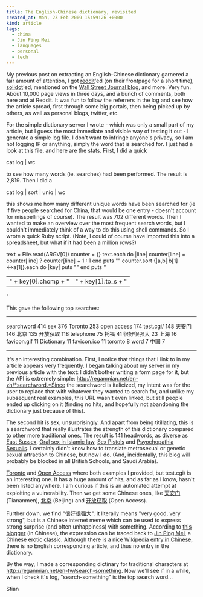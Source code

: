 ```yaml
---
title: The English-Chinese dictionary, revisited
created_at: Mon, 23 Feb 2009 15:59:26 +0000
kind: article
tags:
  - china
  - Jin Ping Mei
  - languages
  - personal
  - tech
---
```


My previous post on extracting an English-Chinese dictionary garnered a
fair amount of attention, I got
[reddit](http://www.reddit.com/r/programming/comments/7xwst/englishchinese_dictionary_based_on_wikipedia/)'ed
(on their frontpage for a short time),
[solidot](http://internet.solidot.org/index.pl?issue=20090217)'ed,
mentioned on the [Wall Street Journal
blog](http://blogs.wsj.com/chinajournal/2009/02/18/best-of-the-china-blogs-february-18/),
and more. Very fun. About 10,000 page views in three days, and a bunch
of comments, both here and at Reddit. It was fun to follow the referrers
in the log and see how the article spread, first through some big
portals, then being picked up by others, as well as personal blogs,
twitter, etc.

For the simple dictionary server I wrote - which was only a small part
of my article, but I guess the most immediate and visible way of testing
it out - I generate a simple log file. I don't want to infringe anyone's
privacy, so I am not logging IP or anything, simply the word that is
searched for. I just had a look at this file, and here are the stats.
First, I did a quick

  cat log | wc

to see how many words (ie. searches) had been performed. The result is
2,819. Then I did a

  cat log | sort | uniq | wc

this shows me how many different unique words have been searched for (ie
if five people searched for China, that would be one entry - doesn't
account for misspellings of course). The result was 702 different words.
Then I wanted to make an overview over the most frequent search words,
but I couldn't immediately think of a way to do this using shell
commands. So I wrote a quick Ruby script. (Note, I could of course have
imported this into a spreadsheet, but what if it had been a million
rows?)

  text = File.read(ARGV[0])
  counter = {}
  text.each do |line|
    counter[line] = counter[line] ? counter[line] + 1 : 1
  end
  puts "<table>"
  counter.sort {|a,b| b[1]<=>a[1]}.each do |key|
    puts "<tr><td>" + key[0].chomp + "</td><td>" +
  key[1].to_s + "</td></tr>"
  end
  puts "</table>"

This gave the following top searches:

--- ---
searchword    414
sex           376
Toronto       253
open access   174
test.cgi/     148
天安门        146
北京          135
开放获取      118
telephone     75
托福          41
很好很强大    23
上海          16
favicon.gif   11
Dictionary    11
favicon.ico   11
toronto       8
word          7
中国          7
--- ---

It's an interesting combination. First, I notice that things that I link
to in my article appears very frequently. I began talking about my
server in my previous article with the text: I didn’t bother writing a
form page for it, but the API is extremely simple:
http://reganmian.net/en-zh/*searchword.*Since the searchword is
italicized, my intent was for the user to replace that with whatever
they wanted to search for, and unlike my subsequent real examples, this
URL wasn't even linked, but still people ended up clicking on it
(finding no hits, and hopefully not abandoning the dictionary just
because of this).

The second hit is sex, unsurprisingly. And apart from being titillating,
this is a searchword that really illustrates the strength of this
dictionary compared to other more traditional ones. The result is 141
headwords, as diverse as [East
Sussex](http://reganmian.net/en-zh/East%20Sussex), [Oral sex in Islamic
law](http://reganmian.net/en-zh/Oral%20sex%20in%20Islamic%20law), [Sex
Pistols](http://reganmian.net/en-zh/Sex%20Pistols) and [Psyochopathia
Sexualis](http://reganmian.net/en-zh/Psyochopathia%20Sexualis). I
certainly didn't know how to translate metrosexual or genetic sexual
attraction to Chinese, but now I do. (And, incidentally, this blog will
probably be blocked in all British Schools, and Saudi Arabia).

[Toronto](http://reganmian.net/en-zh/Toronto) and [Open
Access](http://reganmian.net/en-zh/Open%20Access) where both examples I
provided, but test.cgi/ is an interesting one. It has a huge amount of
hits, and as far as I know, hasn't been listed anywhere. I am curious if
this is an automated attempt at exploiting a vulnerability. Then we get
some Chinese ones, like [天安门](http://reganmian.net/en-zh/天安门)
(Tiananmen), [北京](http://reganmian.net/en-zh/北京) (Beijing) and
[开放获取](http://reganmian.net/en-zh/开放获取) (Open Access).

Further down, we find "很好很强大". It literally means "very good, very
strong", but is a Chinese internet meme which can be used to express
strong surprise (and often unhappiness) with something. According to
[this
blogger](http://ultrarvid.spaces.live.com/blog/cns!28A06226450F9F83!572.entry)
(in Chinese), the expression can be traced back to [Jin Ping
Mei](http://en.wikipedia.org/wiki/Jin_Ping_Mei), a Chinese erotic
classic. Although there is a nice [Wikipedia entry in
Chinese](http://zh.wikipedia.org/w/index.php?title=%E5%BE%88%E5%A5%BD%E5%BE%88%E5%BC%BA%E5%A4%A7&variant=zh-cn),
there is no English corresponding article, and thus no entry in the
dictionary.

By the way, I made a corresponding dictinary for traditional characters
at http://reganmian.net/en-tw/search-something. Now we'll see if in a
while, when I check it's log, "search-something" is the top search
word...

Stian

